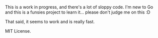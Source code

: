 This is a work in progress, and there's a lot of sloppy code. I'm new to Go and this is a funsies project to learn
it... please don't judge me on this :D

That said, it seems to work and is really fast.

MIT License.

